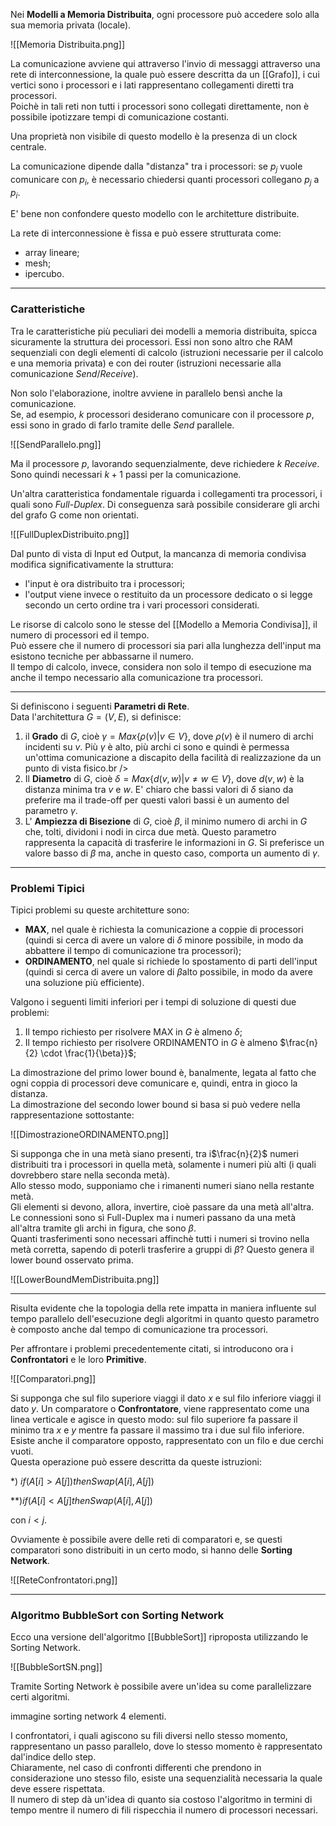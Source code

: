 Nei **Modelli a Memoria Distribuita**, ogni processore può accedere solo alla sua memoria privata (locale).

![[Memoria Distribuita.png]]

La comunicazione avviene qui attraverso l'invio di messaggi attraverso una rete di interconnessione, la quale può essere descritta da un [[Grafo]], i cui vertici sono i processori e i lati rappresentano collegamenti diretti tra processori.<br />
Poichè in tali reti non tutti i processori sono collegati direttamente, non è possibile ipotizzare tempi di comunicazione costanti.

Una proprietà non visibile di questo modello è la presenza di un clock centrale.

La comunicazione dipende dalla "distanza" tra i processori: se $p_{j}$ vuole comunicare con $p_{i}$, è necessario chiedersi quanti processori collegano $p_{j}$ a $p_{i}$.

E' bene non confondere questo modello con le architetture distribuite.

La rete di interconnessione è fissa e può essere strutturata come:
- array lineare;
- mesh;
- ipercubo.

--------------------------------------------------------------

### Caratteristiche ###

Tra le caratteristiche più peculiari dei modelli a memoria distribuita, spicca sicuramente la struttura dei processori. Essi non sono altro che RAM sequenziali con degli elementi di calcolo (istruzioni necessarie per il calcolo e una memoria privata) e con dei router (istruzioni necessarie alla comunicazione _Send_/_Receive_).<br />

Non solo l'elaborazione, inoltre avviene in parallelo bensì anche la comunicazione.<br />
Se, ad esempio, $k$ processori desiderano comunicare con il processore $p$, essi sono in grado di farlo tramite delle _Send_ parallele.<br />

![[SendParallelo.png]]

Ma il processore $p$, lavorando sequenzialmente, deve richiedere $k$ _Receive_. Sono quindi necessari $k+1$ passi per la comunicazione.<br />

Un'altra caratteristica fondamentale riguarda i collegamenti tra processori, i quali sono _Full-Duplex_. Di conseguenza sarà possibile considerare gli archi del grafo G come non orientati.<br />

![[FullDuplexDistribuito.png]]

Dal punto di vista di Input ed Output, la mancanza di memoria condivisa modifica significativamente la struttura:
- l'input è ora distribuito tra i processori;
- l'output viene invece o restituito da un processore dedicato o si legge secondo un certo ordine tra i vari processori considerati.

Le risorse di calcolo sono le stesse del [[Modello a Memoria Condivisa]], il numero di processori ed il tempo.<br />
Può essere che il numero di processori sia pari alla lunghezza dell'input ma esistono tecniche per abbassarne il numero.<br />
Il tempo di calcolo, invece, considera non solo il tempo di esecuzione ma anche il tempo necessario alla comunicazione tra processori.<br />

--------------------------------------------------------------

Si definiscono i seguenti **Parametri di Rete**.<br />
Data l'architettura $G = (V, E)$, si definisce:
1) il **Grado** di $G$, cioè $\gamma = Max\Big\{\rho(v) | v \in V \Big\}$, dove $\rho(v)$ è il numero di archi incidenti su $v$. Più $\gamma$ è alto, più archi ci sono e quindi è permessa un'ottima comunicazione a discapito della facilità di realizzazione da un punto di vista fisico.br />
2) Il **Diametro** di $G$, cioè $\delta = Max\Big\{d(v, w) | v \neq w \in V \Big\}$, dove $d(v, w)$ è la distanza minima tra $v$ e $w$. E' chiaro che bassi valori di $\delta$ siano da preferire ma il trade-off per questi valori bassi è un aumento del parametro $\gamma$.
3) L' **Ampiezza di Bisezione** di $G$, cioè $\beta$, il minimo numero di archi in $G$ che, tolti, dividoni i nodi in circa due metà. Questo parametro rappresenta la capacità di trasferire le informazioni in $G$. Si preferisce un valore basso di $\beta$ ma, anche in questo caso, comporta un aumento di $\gamma$.

--------------------------------------------------------------

### Problemi Tipici ###

Tipici problemi su queste architetture sono:
- **MAX**, nel quale è richiesta la comunicazione a coppie di processori (quindi si cerca di avere un valore di $\delta$ minore possibile, in modo da abbattere il tempo di comunicazione tra processori);
- **ORDINAMENTO**, nel quale si richiede lo spostamento di parti dell'input (quindi si cerca di avere un valore di $\beta$alto possibile, in modo da avere una soluzione più efficiente).

Valgono i seguenti limiti inferiori per i tempi di soluzione di questi due problemi:
1) Il tempo richiesto per risolvere MAX in $G$ è almeno $\delta$;
2) Il tempo richiesto per risolvere ORDINAMENTO in $G$ è almeno $\frac{n}{2} \cdot \frac{1}{\beta}}$;

La dimostrazione del primo lower bound è, banalmente, legata al fatto che ogni coppia di processori deve comunicare e, quindi, entra in gioco la distanza.<br />
La dimostrazione del secondo lower bound si basa si può vedere nella rappresentazione sottostante:

![[DimostrazioneORDINAMENTO.png]]

Si supponga che in una metà siano presenti, tra i$\frac{n}{2}$ numeri distribuiti tra i processori in quella metà, solamente i numeri più alti (i quali dovrebbero stare nella seconda metà).<br />
Allo stesso modo, supponiamo che i rimanenti numeri siano nella restante metà.<br />
Gli elementi si devono, allora, invertire, cioè passare da una metà all'altra.<br />
Le connessioni sono sì Full-Duplex ma i numeri passano da una metà all'altra tramite gli archi in figura, che sono $\beta$.<br />
Quanti trasferimenti sono necessari affinchè tutti i numeri si trovino nella metà corretta, sapendo di poterli trasferire a gruppi di $\beta$?
Questo genera il lower bound osservato prima.<br />

![[LowerBoundMemDistribuita.png]]

--------------------------------------------------------------

Risulta evidente che la topologia della rete impatta in maniera influente sul tempo parallelo dell'esecuzione degli algoritmi in quanto questo parametro è composto anche dal tempo di comunicazione tra processori.<br />

Per affrontare i problemi precedentemente citati, si introducono ora i **Confrontatori** e le loro **Primitive**.

![[Comparatori.png]]

Si supponga che sul filo superiore viaggi il dato $x$ e sul filo inferiore viaggi il dato $y$. Un comparatore o **Confrontatore**, viene rappresentato come una linea verticale e agisce in questo modo: sul filo superiore fa passare il minimo tra $x$ e $y$ mentre fa passare il massimo tra i due sul filo inferiore.<br />
Esiste anche il comparatore opposto, rappresentato con un filo e due cerchi vuoti.<br />
Questa operazione può essere descritta da queste istruzioni:<br />

*) $if(A[i]>A[j]) then Swap(A[i], A[j])$<br />

\*\*)$if(A[i]<A[j] then Swap(A[i], A[j])$<br />

con $i<j$.<br />

Ovviamente è possibile avere delle reti di comparatori e, se questi comparatori sono distribuiti in un certo modo, si hanno delle **Sorting Network**.

![[ReteConfrontatori.png]]

--------------------------------------------------------------

### Algoritmo BubbleSort  con Sorting Network ###

Ecco una versione dell'algoritmo [[BubbleSort]] riproposta utilizzando le Sorting Network.

![[BubbleSortSN.png]]

Tramite Sorting Network è possibile avere un'idea su come parallelizzare certi algoritmi.<br />


immagine sorting network 4 elementi.

 I confrontatori, i quali agiscono su fili diversi nello stesso momento, rappresentano un passo parallelo, dove lo stesso momento è rappresentato dal'indice dello step.<br />
 Chiaramente, nel caso di confronti differenti che prendono in considerazione uno stesso filo, esiste una sequenzialità necessaria la quale deve essere rispettata.<br />
 Il numero di step dà un'idea di quanto sia costoso l'algoritmo in termini di tempo mentre il numero di fili rispecchia il numero di processori necessari.<br />
 



